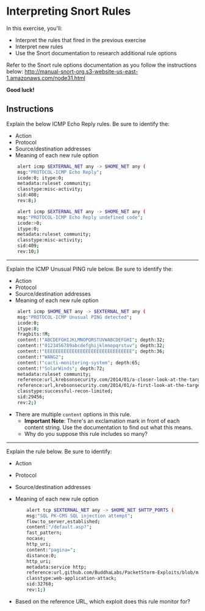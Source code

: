 # Interpreting Snort Rules
In this exercise, you'll:
- Interpret the rules that fired in the previous exercise
- Interpret new rules
- Use the Snort documentation to research additional rule options

Refer to the Snort rule options documentation as you follow the instructions below: <http://manual-snort-org.s3-website-us-east-1.amazonaws.com/node31.html>

**Good luck!**

## Instructions
Explain the below ICMP Echo Reply rules. Be sure to identify the:
- Action
- Protocol
- Source/destination addresses
- Meaning of each new rule option

```bash
    alert icmp $EXTERNAL_NET any -> $HOME_NET any (
    msg:"PROTOCOL-ICMP Echo Reply"; 
    icode:0; itype:0; 
    metadata:ruleset community; 
    classtype:misc-activity; 
    sid:408; 
    rev:8;)

    alert icmp $EXTERNAL_NET any -> $HOME_NET any (
    msg:"PROTOCOL-ICMP Echo Reply undefined code"; 
    icode:>0; 
    itype:0; 
    metadata:ruleset community; 
    classtype:misc-activity; 
    sid:409; 
    rev:10;)
```
---
Explain the ICMP Unusual PING rule below. Be sure to identify the:
- Action
- Protocol
- Source/destination addresses
- Meaning of each new rule option

```bash
    alert icmp $HOME_NET any -> $EXTERNAL_NET any (
    msg:"PROTOCOL-ICMP Unusual PING detected"; 
    icode:0; 
    itype:8; 
    fragbits:!M; 
    content:!"ABCDEFGHIJKLMNOPQRSTUVWABCDEFGHI"; depth:32;
    content:!"0123456789abcdefghijklmnopqrstuv"; depth:32;
    content:!"EEEEEEEEEEEEEEEEEEEEEEEEEEEEEEEE"; depth:36;
    content:!"WANG2";
    content:!"cacti-monitoring-system"; depth:65;
    content:!"SolarWinds"; depth:72;
    metadata:ruleset community; 
    reference:url,krebsonsecurity.com/2014/01/a-closer-look-at-the-target-malware-part-ii/;
    reference:url,krebsonsecurity.com/2014/01/a-first-look-at-the-target-intrusion-malware/;
    classtype:successful-recon-limited;
    sid:29456;
    rev:2;)
```

- There are multiple `content` options in this rule. 
  - **Important Note**: There's an exclamation mark in front of each content string. Use the documentation to find out what this means.
  - Why do you suppose this rule includes so many?
---
Explain the rule below. Be sure to identify:
- Action
- Protocol
- Source/destination addresses
- Meaning of each new rule option

  ```bash
      alert tcp $EXTERNAL_NET any -> $HOME_NET $HTTP_PORTS (
      msg:"SQL PK-CMS SQL injection attempt"; 
      flow:to_server,established; 
      content:"/default.asp?"; 
      fast_pattern; 
      nocase; 
      http_uri;
      content:"pagina="; 
      distance:0; 
      http_uri; 
      metadata:service http; 
      reference:url,github.com/BuddhaLabs/PacketStorm-Exploits/blob/master/1309-exploits/pkcms-sql.txt;
      classtype:web-application-attack;
      sid:32768;
      rev:1;)
  ```


- Based on the reference URL, which exploit does this rule monitor for?
